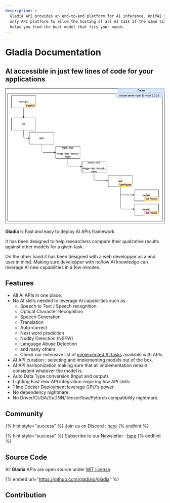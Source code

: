 ```yaml
---
description: >-
  Gladia API provides an end-to-end platform for AI inference. UnifAI is the
  only API platform to allow the hosting of all AI task at the same time and
  helps you find the best model that fits your needs
---
```


# Gladia Documentation

## AI accessible in just few lines of code for your applications

![](.gitbook/assets/unifAI.drawio.png)

**Gladia** is Fast and easy to deploy AI APIs framework.

It has been designed to help researchers compare their qualitative results against other models for a given task.

On the other hand it has been designed with a web developper as a end user in mind. Making sure developper with no/low AI knowledge can leverage AI new capabilities in a few minutes.

## Features

* All AI APIs in one place.
* No AI skills needed to leverage AI capabilities such as :
  * Speech to Text / Speech recognition
  * Optical Character Recognition
  * Speech Generation
  * Translation
  * Auto-correct
  * Next word prediction
  * Nudity Detection (NSFW)
  * Language Abuse Detection
  * and many others
  * Check our extensive list of [implemented AI tasks](aipi-basics/input-ouput-tasks.md) available with APIs
* AI API curation : selecting and implementing models out of the box.
* AI API harmonization making sure that all implementation remain consistent whatever the model is.
* Auto Data Type conversion (Input and output).
* Lighting Fast new API integration requiring low API skills.
* 1 line Docker Deployment leverage GPU's power.
* No dependency nightmare.
* No Driver/CUDA/CuDNN/Tensorflow/Pytorch compatibility nightmare.

## Community

{% hint style="success" %}
Join us on Discord : [here](https://discord.gg/Q8nKH7xfAx)
{% endhint %}

{% hint style="success" %}
Subscribe to our Newsletter : [here](http://eepurl.com/hMFVAH)
{% endhint %}

## Source Code

All **Gladia** APIs are open source under [MIT license](https://choosealicense.com/licenses/mit/).

{% embed url="https://github.com/gladiaio/gladia" %}

## Contribution
